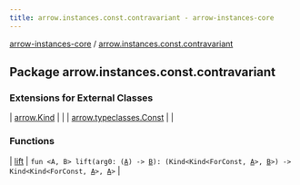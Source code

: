 ```yaml
---
title: arrow.instances.const.contravariant - arrow-instances-core
---
```


[arrow-instances-core](../index.html) / [arrow.instances.const.contravariant](./index.html)

## Package arrow.instances.const.contravariant

### Extensions for External Classes

| [arrow.Kind](arrow.-kind/index.html) |  |
| [arrow.typeclasses.Const](arrow.typeclasses.-const/index.html) |  |

### Functions

| [lift](lift.html) | `fun <A, B> lift(arg0: (`[`A`](lift.html#A)`) -> `[`B`](lift.html#B)`): (Kind<Kind<ForConst, `[`A`](lift.html#A)`>, `[`B`](lift.html#B)`>) -> Kind<Kind<ForConst, `[`A`](lift.html#A)`>, `[`A`](lift.html#A)`>` |


